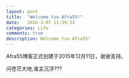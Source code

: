 ```yaml
---
layout: post
title:  "Welcome tso Afra55!"
date:   2016-3-07 11:39:33
categories: Life
comments: true
description: Welcome tso Afra55!
---
```

Afra55博客正式创建于2015年12月11日，谢谢支持。

问苍茫大地,谁主沉浮???
